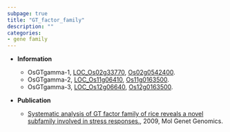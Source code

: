 ```yaml
---
subpage: true
title: "GT_factor_family"
description: ""
categories:
- gene family
---
```


* **Information**  
    + OsGTgamma-1, [LOC_Os02g33770](http://rice.plantbiology.msu.edu/cgi-bin/ORF_infopage.cgi?orf=LOC_Os02g33770), [Os02g0542400](http://rapdb.dna.affrc.go.jp/viewer/gbrowse_details/irgsp1?name=Os02g0542400).
    + OsGTgamma-2, [LOC_Os11g06410](http://rice.plantbiology.msu.edu/cgi-bin/ORF_infopage.cgi?orf=LOC_Os11g06410), [Os11g0163500](http://rapdb.dna.affrc.go.jp/viewer/gbrowse_details/irgsp1?name=Os11g0163500).
    + OsGTgamma-3, [LOC_Os12g06640](http://rice.plantbiology.msu.edu/cgi-bin/ORF_infopage.cgi?orf=LOC_Os12g06640), [Os12g0163500](http://rapdb.dna.affrc.go.jp/viewer/gbrowse_details/irgsp1?name=Os12g0163500).

* **Publication**  
    + [Systematic analysis of GT factor family of rice reveals a novel subfamily involved in stress responses.](http://www.ncbi.nlm.nih.gov/pubmed?term=Systematic+analysis+of+GT+factor+family+of+rice+reveals+a+novel+subfamily+involved+in+stress+responses.%5BTitle%5D), 2009, Mol Genet Genomics.


